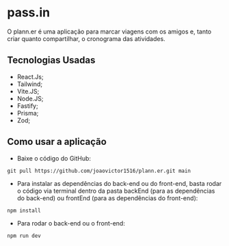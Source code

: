 # pass.in
O plann.er é uma aplicação para marcar viagens com os amigos e, tanto criar quanto compartilhar, o cronograma das atividades.
## Tecnologias Usadas
- React.Js;
- Tailwind;
- Vite.JS;
- Node.JS;
- Fastify;
- Prisma;
- Zod;
## Como usar a aplicação
- Baixe o código do GitHub:
```
git pull https://github.com/joaovictor1516/plann.er.git main
```
- Para instalar as dependências do back-end ou do front-end, basta rodar o código via terminal dentro da pasta backEnd (para as dependências do back-end) ou frontEnd (para as dependências do front-end):
```
npm install
```
- Para rodar o back-end ou o front-end:
```
npm run dev
```